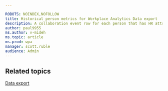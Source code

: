 ```yaml
---

ROBOTS: NOINDEX,NOFOLLOW
title: Historical person metrics for Workplace Analytics Data export
description: A collaboration event row for each person that has HR attribute changes
author: paul9955
ms.author: v-mideh
ms.topic: article
ms.prod: wpa
manager: scott.ruble
audience: Admin
---
```




## Related topics

[Data export](./data-access.md)
